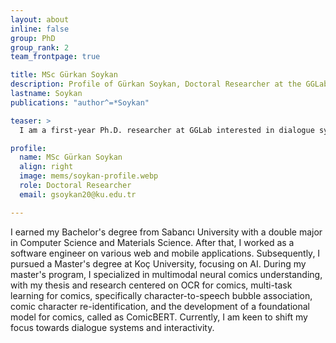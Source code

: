 ```yaml
---
layout: about
inline: false
group: PhD
group_rank: 2
team_frontpage: true

title: MSc Gürkan Soykan
description: Profile of Gürkan Soykan, Doctoral Researcher at the GGLab.
lastname: Soykan
publications: "author^=*Soykan"

teaser: >
  I am a first-year Ph.D. researcher at GGLab interested in dialogue systems.

profile:
  name: MSc Gürkan Soykan
  align: right
  image: mems/soykan-profile.webp
  role: Doctoral Researcher
  email: gsoykan20@ku.edu.tr

---
```


I earned my Bachelor's degree from Sabancı University with a double major in Computer Science and Materials Science. After that, I worked as a software engineer on various web and mobile applications. Subsequently, I pursued a Master's degree at Koç University, focusing on AI. During my master's program, I specialized in multimodal neural comics understanding, with my thesis and research centered on OCR for comics, multi-task learning for comics, specifically character-to-speech bubble association, comic character re-identification, and the development of a foundational model for comics, called as ComicBERT. Currently, I am keen to shift my focus towards dialogue systems and interactivity.
